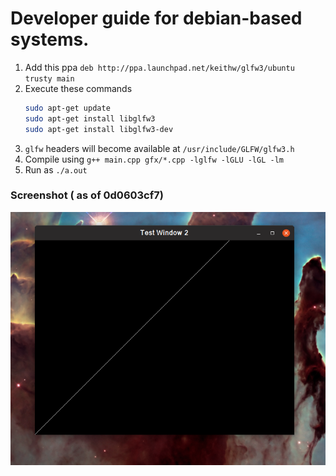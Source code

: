 # Developer guide for debian-based systems.

1. Add this ppa `deb http://ppa.launchpad.net/keithw/glfw3/ubuntu trusty main`
1. Execute these commands
   ```bash
   sudo apt-get update
   sudo apt-get install libglfw3
   sudo apt-get install libglfw3-dev
   ```
1. `glfw` headers will become available at `/usr/include/GLFW/glfw3.h`
1. Compile using `g++ main.cpp gfx/*.cpp -lglfw -lGLU -lGL -lm`
1. Run as `./a.out`

### Screenshot ( as of 0d0603cf7)

![linux](./screenshots/linux_window.png)
